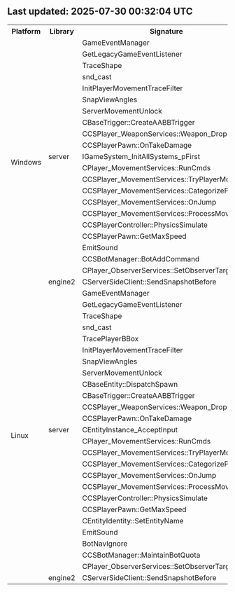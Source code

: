 ## Last updated: 2025-07-30 00:32:04 UTC
<table>
<tr><th>Platform</th><th>Library</th><th>Signature</th><th>Count</th><th>Status</th></tr>
<tr><td rowspan='24'>Windows</td>
<td rowspan='22'>server</td></tr>
<tr><td>GameEventManager</td><td>0</td><td>❌</td></tr>
<tr><td>GetLegacyGameEventListener</td><td>0</td><td>❌</td></tr>
<tr><td>TraceShape</td><td>0</td><td>❌</td></tr>
<tr><td>snd_cast</td><td>0</td><td>❌</td></tr>
<tr><td>InitPlayerMovementTraceFilter</td><td>0</td><td>❌</td></tr>
<tr><td>SnapViewAngles</td><td>0</td><td>❌</td></tr>
<tr><td>ServerMovementUnlock</td><td>0</td><td>❌</td></tr>
<tr><td>CBaseTrigger::CreateAABBTrigger</td><td>2</td><td>❌</td></tr>
<tr><td>CCSPlayer_WeaponServices::Weapon_Drop</td><td>0</td><td>❌</td></tr>
<tr><td>CCSPlayerPawn::OnTakeDamage</td><td>0</td><td>❌</td></tr>
<tr><td>IGameSystem_InitAllSystems_pFirst</td><td>0</td><td>❌</td></tr>
<tr><td>CPlayer_MovementServices::RunCmds</td><td>0</td><td>❌</td></tr>
<tr><td>CCSPlayer_MovementServices::TryPlayerMove</td><td>0</td><td>❌</td></tr>
<tr><td>CCSPlayer_MovementServices::CategorizePosition</td><td>0</td><td>❌</td></tr>
<tr><td>CCSPlayer_MovementServices::OnJump</td><td>0</td><td>❌</td></tr>
<tr><td>CCSPlayer_MovementServices::ProcessMovement</td><td>0</td><td>❌</td></tr>
<tr><td>CCSPlayerController::PhysicsSimulate</td><td>0</td><td>❌</td></tr>
<tr><td>CCSPlayerPawn::GetMaxSpeed</td><td>0</td><td>❌</td></tr>
<tr><td>EmitSound</td><td>0</td><td>❌</td></tr>
<tr><td>CCSBotManager::BotAddCommand</td><td>0</td><td>❌</td></tr>
<tr><td>CPlayer_ObserverServices::SetObserverTarget</td><td>0</td><td>❌</td></tr>
<tr>
<td rowspan='2'>engine2</td></tr>
<tr><td>CServerSideClient::SendSnapshotBefore</td><td>0</td><td>❌</td></tr>
<tr><td rowspan='28'>Linux</td>
<td rowspan='26'>server</td></tr>
<tr><td>GameEventManager</td><td>0</td><td>❌</td></tr>
<tr><td>GetLegacyGameEventListener</td><td>0</td><td>❌</td></tr>
<tr><td>TraceShape</td><td>0</td><td>❌</td></tr>
<tr><td>snd_cast</td><td>0</td><td>❌</td></tr>
<tr><td>TracePlayerBBox</td><td>2</td><td>❌</td></tr>
<tr><td>InitPlayerMovementTraceFilter</td><td>0</td><td>❌</td></tr>
<tr><td>SnapViewAngles</td><td>0</td><td>❌</td></tr>
<tr><td>ServerMovementUnlock</td><td>0</td><td>❌</td></tr>
<tr><td>CBaseEntity::DispatchSpawn</td><td>2</td><td>❌</td></tr>
<tr><td>CBaseTrigger::CreateAABBTrigger</td><td>0</td><td>❌</td></tr>
<tr><td>CCSPlayer_WeaponServices::Weapon_Drop</td><td>0</td><td>❌</td></tr>
<tr><td>CCSPlayerPawn::OnTakeDamage</td><td>0</td><td>❌</td></tr>
<tr><td>CEntityInstance_AcceptInput</td><td>0</td><td>❌</td></tr>
<tr><td>CPlayer_MovementServices::RunCmds</td><td>0</td><td>❌</td></tr>
<tr><td>CCSPlayer_MovementServices::TryPlayerMove</td><td>0</td><td>❌</td></tr>
<tr><td>CCSPlayer_MovementServices::CategorizePosition</td><td>0</td><td>❌</td></tr>
<tr><td>CCSPlayer_MovementServices::OnJump</td><td>0</td><td>❌</td></tr>
<tr><td>CCSPlayer_MovementServices::ProcessMovement</td><td>0</td><td>❌</td></tr>
<tr><td>CCSPlayerController::PhysicsSimulate</td><td>0</td><td>❌</td></tr>
<tr><td>CCSPlayerPawn::GetMaxSpeed</td><td>2</td><td>❌</td></tr>
<tr><td>CEntityIdentity::SetEntityName</td><td>0</td><td>❌</td></tr>
<tr><td>EmitSound</td><td>0</td><td>❌</td></tr>
<tr><td>BotNavIgnore</td><td>0</td><td>❌</td></tr>
<tr><td>CCSBotManager::MaintainBotQuota</td><td>0</td><td>❌</td></tr>
<tr><td>CPlayer_ObserverServices::SetObserverTarget</td><td>0</td><td>❌</td></tr>
<tr>
<td rowspan='2'>engine2</td></tr>
<tr><td>CServerSideClient::SendSnapshotBefore</td><td>0</td><td>❌</td></tr>
</table>